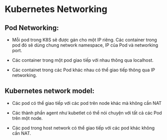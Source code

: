 # Kubernetes Networking


## Pod Networking:

- Mỗi pod trong K8S sẽ được gán cho một IP riêng. Các container trong pod đó sẽ dùng chung network namespace, IP của Pod và networking port.

- Các container trong một pod giao tiếp với nhau thông qua localhost.

- Các containet trong các Pod khác nhau có thể giao tiếp thông qua IP networking.


## Kubernetes network model:

- Các pod có thể giao tiếp với các pod trên node khác mà không cần NAT

- Các thành phần agent như kubetlet có thể nói chuyện với tất cả các Pod trên một node.

- Các pod trong host network có thể giao tiếp với các pod khác không cần NAT.




